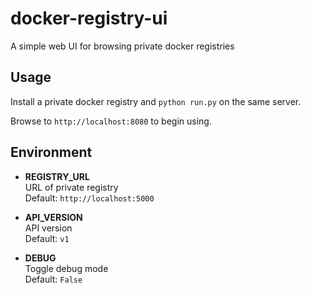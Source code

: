 docker-registry-ui
==================

A simple web UI for browsing private docker registries

## Usage

Install a private docker registry and ```python run.py``` on the same server.

Browse to ```http://localhost:8080``` to begin using.

## Environment

* **REGISTRY_URL**
<br/>URL of private registry
<br/>Default: ```http://localhost:5000```

* **API_VERSION**
<br/>API version
<br/>Default: ```v1```

* **DEBUG**
<br/>Toggle debug mode
<br/>Default: ```False```
